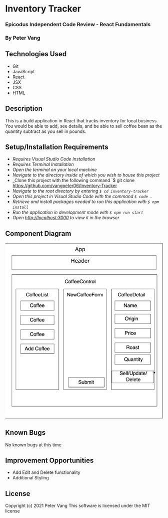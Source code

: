 # Inventory Tracker

### Epicodus Independent Code Review - React Fundamentals

### By Peter Vang

## Technologies Used
* Git
* JavaScript
* React
* JSX
* CSS
* HTML

## Description
This is a build application in React that tracks inventory for local business. You would be able to add, see details, and be able to sell coffee bean as the quantity subtract as you sell in pounds.

## Setup/Installation Requirements
* _Requires Visual Studio Code Installation_
* _Requires Terminal Installation_
* _Open the terminal on your local machine_
* _Navigate to the directory inside of which you wish to house this project_
* _Clone this project with the following command  `$ git clone https://github.com/vangpeter06/Inventory-Tracker
* _Navigate to the root directory by entering `$ cd inventory-tracker`_
* _Open this project in Visual Studio Code with the command `$ code .`_
* _Retrieve and install packages needed to run this application with `$ npm install`_
* _Run the application in development mode with `$ npm run start`_
* _Open [http://localhost:3000](http://localhost:3000) to view it in the browser_

## Component Diagram
![Image of component tree](./src/img/Diagram.png)

## Known Bugs
No known bugs at this time

## Improvement Opportunities
* Add Edit and Delete functionality
* Additional Styling

## License

Copyright (c) 2021 Peter Vang
This software is licensed under the MIT license


